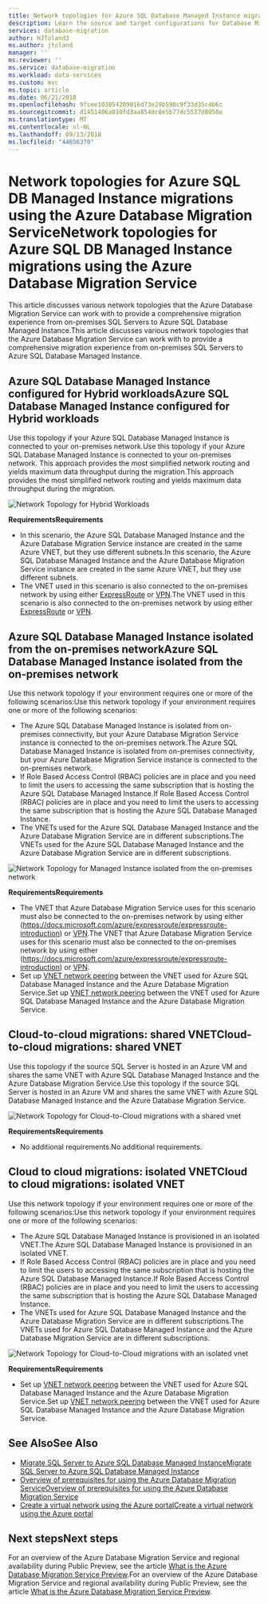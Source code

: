 ```yaml
---
title: Network topologies for Azure SQL Database Managed Instance migrations using the Azure Database Migration Service | Microsoft Docs
description: Learn the source and target configurations for Database Migration Service.
services: database-migration
author: HJToland3
ms.author: jtoland
manager: ''
ms.reviewer: ''
ms.service: database-migration
ms.workload: data-services
ms.custom: mvc
ms.topic: article
ms.date: 06/21/2018
ms.openlocfilehash: 9fcee103854209016d73e29b598c9f33d35c4b6c
ms.sourcegitcommit: d1451406a010fd3aa854dc8e5b77dc5537d8050e
ms.translationtype: MT
ms.contentlocale: nl-NL
ms.lasthandoff: 09/13/2018
ms.locfileid: "44856370"
---
```

# <a name="network-topologies-for-azure-sql-db-managed-instance-migrations-using-the-azure-database-migration-service"></a><span data-ttu-id="b88c8-103">Network topologies for Azure SQL DB Managed Instance migrations using the Azure Database Migration Service</span><span class="sxs-lookup"><span data-stu-id="b88c8-103">Network topologies for Azure SQL DB Managed Instance migrations using the Azure Database Migration Service</span></span>
<span data-ttu-id="b88c8-104">This article discusses various network topologies that the Azure Database Migration Service can work with to provide a comprehensive migration experience from on-premises SQL Servers to Azure SQL Database Managed Instance.</span><span class="sxs-lookup"><span data-stu-id="b88c8-104">This article discusses various network topologies that the Azure Database Migration Service can work with to provide a comprehensive migration experience from on-premises SQL Servers to Azure SQL Database Managed Instance.</span></span>

## <a name="azure-sql-database-managed-instance-configured-for-hybrid-workloads"></a><span data-ttu-id="b88c8-105">Azure SQL Database Managed Instance configured for Hybrid workloads</span><span class="sxs-lookup"><span data-stu-id="b88c8-105">Azure SQL Database Managed Instance configured for Hybrid workloads</span></span> 
<span data-ttu-id="b88c8-106">Use this topology if your Azure SQL Database Managed Instance is connected to your on-premises network.</span><span class="sxs-lookup"><span data-stu-id="b88c8-106">Use this topology if your Azure SQL Database Managed Instance is connected to your on-premises network.</span></span> <span data-ttu-id="b88c8-107">This approach provides the most simplified network routing and yields maximum data throughput during the migration.</span><span class="sxs-lookup"><span data-stu-id="b88c8-107">This approach provides the most simplified network routing and yields maximum data throughput during the migration.</span></span>

![Network Topology for Hybrid Workloads](media\resource-network-topologies\hybrid-workloads.png)

<span data-ttu-id="b88c8-109">**Requirements**</span><span class="sxs-lookup"><span data-stu-id="b88c8-109">**Requirements**</span></span>
- <span data-ttu-id="b88c8-110">In this scenario, the Azure SQL Database Managed Instance and the Azure Database Migration Service instance are created in the same Azure VNET, but they use different subnets.</span><span class="sxs-lookup"><span data-stu-id="b88c8-110">In this scenario, the Azure SQL Database Managed Instance and the Azure Database Migration Service instance are created in the same Azure VNET, but they use different subnets.</span></span>  
- <span data-ttu-id="b88c8-111">The VNET used in this scenario is also connected to the on-premises network by using either [ExpressRoute](https://docs.microsoft.com/azure/expressroute/expressroute-introduction) or [VPN](https://docs.microsoft.com/azure/vpn-gateway/vpn-gateway-about-vpngateways).</span><span class="sxs-lookup"><span data-stu-id="b88c8-111">The VNET used in this scenario is also connected to the on-premises network by using either [ExpressRoute](https://docs.microsoft.com/azure/expressroute/expressroute-introduction) or [VPN](https://docs.microsoft.com/azure/vpn-gateway/vpn-gateway-about-vpngateways).</span></span>

## <a name="azure-sql-database-managed-instance-isolated-from-the-on-premises-network"></a><span data-ttu-id="b88c8-112">Azure SQL Database Managed Instance isolated from the on-premises network</span><span class="sxs-lookup"><span data-stu-id="b88c8-112">Azure SQL Database Managed Instance isolated from the on-premises network</span></span>
<span data-ttu-id="b88c8-113">Use this network topology if your environment requires one or more of the following scenarios:</span><span class="sxs-lookup"><span data-stu-id="b88c8-113">Use this network topology if your environment requires one or more of the following scenarios:</span></span>
- <span data-ttu-id="b88c8-114">The Azure SQL Database Managed Instance is isolated from on-premises connectivity, but your Azure Database Migration Service instance is connected to the on-premises network.</span><span class="sxs-lookup"><span data-stu-id="b88c8-114">The Azure SQL Database Managed Instance is isolated from on-premises connectivity, but your Azure Database Migration Service instance is connected to the on-premises network.</span></span>
- <span data-ttu-id="b88c8-115">If Role Based Access Control (RBAC) policies are in place and you need to limit the users to accessing the same subscription that is hosting the Azure SQL Database Managed Instance.</span><span class="sxs-lookup"><span data-stu-id="b88c8-115">If Role Based Access Control (RBAC) policies are in place and you need to limit the users to accessing the same subscription that is hosting the Azure SQL Database Managed Instance.</span></span>
- <span data-ttu-id="b88c8-116">The VNETs used for the Azure SQL Database Managed Instance and the Azure Database Migration Service are in different subscriptions.</span><span class="sxs-lookup"><span data-stu-id="b88c8-116">The VNETs used for the Azure SQL Database Managed Instance and the Azure Database Migration Service are in different subscriptions.</span></span>

![Network Topology for Managed Instance isolated from the on-premises network](media\resource-network-topologies\mi-isolated-workload.png)

<span data-ttu-id="b88c8-118">**Requirements**</span><span class="sxs-lookup"><span data-stu-id="b88c8-118">**Requirements**</span></span>
- <span data-ttu-id="b88c8-119">The VNET that Azure Database Migration Service uses for this scenario must also be connected to the on-premises network by using either (https://docs.microsoft.com/azure/expressroute/expressroute-introduction) or [VPN](https://docs.microsoft.com/azure/vpn-gateway/vpn-gateway-about-vpngateways).</span><span class="sxs-lookup"><span data-stu-id="b88c8-119">The VNET that Azure Database Migration Service uses for this scenario must also be connected to the on-premises network by using either (https://docs.microsoft.com/azure/expressroute/expressroute-introduction) or [VPN](https://docs.microsoft.com/azure/vpn-gateway/vpn-gateway-about-vpngateways).</span></span>
- <span data-ttu-id="b88c8-120">Set up [VNET network peering](https://docs.microsoft.com/azure/virtual-network/virtual-network-peering-overview) between the VNET used for Azure SQL Database Managed Instance and the Azure Database Migration Service.</span><span class="sxs-lookup"><span data-stu-id="b88c8-120">Set up [VNET network peering](https://docs.microsoft.com/azure/virtual-network/virtual-network-peering-overview) between the VNET used for Azure SQL Database Managed Instance and the Azure Database Migration Service.</span></span>


## <a name="cloud-to-cloud-migrations-shared-vnet"></a><span data-ttu-id="b88c8-121">Cloud-to-cloud migrations: shared VNET</span><span class="sxs-lookup"><span data-stu-id="b88c8-121">Cloud-to-cloud migrations: shared VNET</span></span>

<span data-ttu-id="b88c8-122">Use this topology if the source SQL Server is hosted in an Azure VM and shares the same VNET with Azure SQL Database Managed Instance and the Azure Database Migration Service.</span><span class="sxs-lookup"><span data-stu-id="b88c8-122">Use this topology if the source SQL Server is hosted in an Azure VM and shares the same VNET with Azure SQL Database Managed Instance and the Azure Database Migration Service.</span></span>

![Network Topology for Cloud-to-Cloud migrations with a shared vnet](media\resource-network-topologies\cloud-to-cloud.png)

<span data-ttu-id="b88c8-124">**Requirements**</span><span class="sxs-lookup"><span data-stu-id="b88c8-124">**Requirements**</span></span>
- <span data-ttu-id="b88c8-125">No additional requirements.</span><span class="sxs-lookup"><span data-stu-id="b88c8-125">No additional requirements.</span></span>

## <a name="cloud-to-cloud-migrations-isolated-vnet"></a><span data-ttu-id="b88c8-126">Cloud to cloud migrations: isolated VNET</span><span class="sxs-lookup"><span data-stu-id="b88c8-126">Cloud to cloud migrations: isolated VNET</span></span>

<span data-ttu-id="b88c8-127">Use this network topology if your environment requires one or more of the following scenarios:</span><span class="sxs-lookup"><span data-stu-id="b88c8-127">Use this network topology if your environment requires one or more of the following scenarios:</span></span>
- <span data-ttu-id="b88c8-128">The Azure SQL Database Managed Instance is provisioned in an isolated VNET.</span><span class="sxs-lookup"><span data-stu-id="b88c8-128">The Azure SQL Database Managed Instance is provisioned in an isolated VNET.</span></span>
- <span data-ttu-id="b88c8-129">If Role Based Access Control (RBAC) policies are in place and you need to limit the users to accessing the same subscription that is hosting the Azure SQL Database Managed Instance.</span><span class="sxs-lookup"><span data-stu-id="b88c8-129">If Role Based Access Control (RBAC) policies are in place and you need to limit the users to accessing the same subscription that is hosting the Azure SQL Database Managed Instance.</span></span>
- <span data-ttu-id="b88c8-130">The VNETs used for Azure SQL Database Managed Instance and the Azure Database Migration Service are in different subscriptions.</span><span class="sxs-lookup"><span data-stu-id="b88c8-130">The VNETs used for Azure SQL Database Managed Instance and the Azure Database Migration Service are in different subscriptions.</span></span>

![Network Topology for Cloud-to-Cloud migrations with an isolated vnet](media\resource-network-topologies\cloud-to-cloud-isolated.png)

<span data-ttu-id="b88c8-132">**Requirements**</span><span class="sxs-lookup"><span data-stu-id="b88c8-132">**Requirements**</span></span>
- <span data-ttu-id="b88c8-133">Set up [VNET network peering](https://docs.microsoft.com/azure/virtual-network/virtual-network-peering-overview) between the VNET used for Azure SQL Database Managed Instance and the Azure Database Migration Service.</span><span class="sxs-lookup"><span data-stu-id="b88c8-133">Set up [VNET network peering](https://docs.microsoft.com/azure/virtual-network/virtual-network-peering-overview) between the VNET used for Azure SQL Database Managed Instance and the Azure Database Migration Service.</span></span>


## <a name="see-also"></a><span data-ttu-id="b88c8-134">See Also</span><span class="sxs-lookup"><span data-stu-id="b88c8-134">See Also</span></span>
- [<span data-ttu-id="b88c8-135">Migrate SQL Server to Azure SQL Database Managed Instance</span><span class="sxs-lookup"><span data-stu-id="b88c8-135">Migrate SQL Server to Azure SQL Database Managed Instance</span></span>](https://docs.microsoft.com/azure/dms/tutorial-sql-server-to-managed-instance)
- [<span data-ttu-id="b88c8-136">Overview of prerequisites for using the Azure Database Migration Service</span><span class="sxs-lookup"><span data-stu-id="b88c8-136">Overview of prerequisites for using the Azure Database Migration Service</span></span>](https://docs.microsoft.com/azure/dms/pre-reqs)
- [<span data-ttu-id="b88c8-137">Create a virtual network using the Azure portal</span><span class="sxs-lookup"><span data-stu-id="b88c8-137">Create a virtual network using the Azure portal</span></span>](https://docs.microsoft.com/azure/virtual-network/quick-create-portal)

## <a name="next-steps"></a><span data-ttu-id="b88c8-138">Next steps</span><span class="sxs-lookup"><span data-stu-id="b88c8-138">Next steps</span></span>
<span data-ttu-id="b88c8-139">For an overview of the Azure Database Migration Service and regional availability during Public Preview, see the article [What is the Azure Database Migration Service Preview](dms-overview.md).</span><span class="sxs-lookup"><span data-stu-id="b88c8-139">For an overview of the Azure Database Migration Service and regional availability during Public Preview, see the article [What is the Azure Database Migration Service Preview](dms-overview.md).</span></span> 